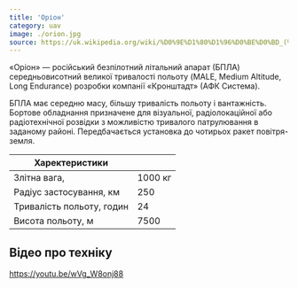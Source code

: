 ```yaml
---
title: 'Оріон'
category: uav
image: ./orion.jpg
source: https://uk.wikipedia.org/wiki/%D0%9E%D1%80%D1%96%D0%BE%D0%BD_(%D0%91%D0%9F%D0%9B%D0%90)
---
```


«Оріон» — російський безпілотний літальний апарат (БПЛА) середньовисотний великої тривалості польоту (MALE, Medium Altitude, Long Endurance) розробки компанії «Кронштадт» (АФК Система).

БПЛА має середню масу, більшу тривалість польоту і вантажність. Бортове обладнання призначене для візуальної, радіолокаційної або радіотехнічної розвідки з можливістю тривалого патрулювання в заданому районі. Передбачається установка до чотирьох ракет повітря-земля.

| Харектеристики            |         |
| ------------------------- | ------- |
| Злітна вага,              | 1000 кг |
| Радіус застосування, км   | 250     |
| Тривалість польоту, годин | 24      |
| Висота польоту, м         | 7500    |

## Відео про техніку

https://youtu.be/wVg_W8onj88
